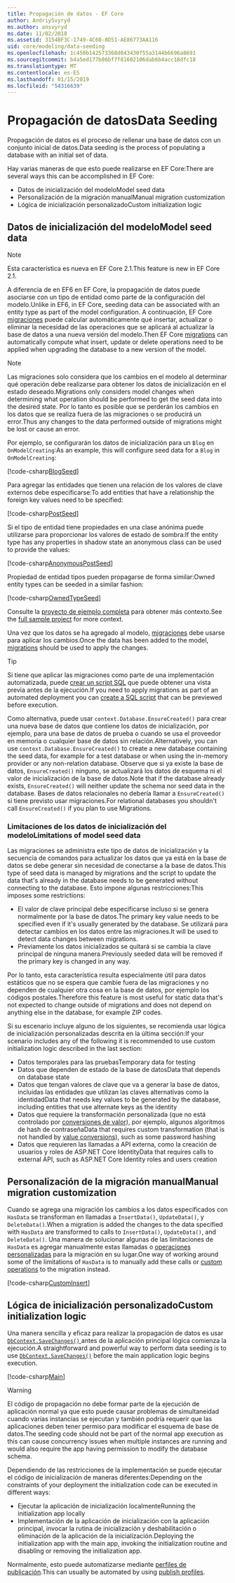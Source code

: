 ```yaml
---
title: Propagación de datos - EF Core
author: AndriySvyryd
ms.author: ansvyryd
ms.date: 11/02/2018
ms.assetid: 3154BF3C-1749-4C60-8D51-AE86773AA116
uid: core/modeling/data-seeding
ms.openlocfilehash: 1c450b142573368d043430f55a3144b6696a8691
ms.sourcegitcommit: b4a5ed177b86bf7f81602106dab6b4acc18dfc18
ms.translationtype: MT
ms.contentlocale: es-ES
ms.lasthandoff: 01/15/2019
ms.locfileid: "54316639"
---
```

# <a name="data-seeding"></a><span data-ttu-id="badcb-102">Propagación de datos</span><span class="sxs-lookup"><span data-stu-id="badcb-102">Data Seeding</span></span>

<span data-ttu-id="badcb-103">Propagación de datos es el proceso de rellenar una base de datos con un conjunto inicial de datos.</span><span class="sxs-lookup"><span data-stu-id="badcb-103">Data seeding is the process of populating a database with an initial set of data.</span></span>

<span data-ttu-id="badcb-104">Hay varias maneras de que esto puede realizarse en EF Core:</span><span class="sxs-lookup"><span data-stu-id="badcb-104">There are several ways this can be accomplished in EF Core:</span></span>
* <span data-ttu-id="badcb-105">Datos de inicialización del modelo</span><span class="sxs-lookup"><span data-stu-id="badcb-105">Model seed data</span></span>
* <span data-ttu-id="badcb-106">Personalización de la migración manual</span><span class="sxs-lookup"><span data-stu-id="badcb-106">Manual migration customization</span></span>
* <span data-ttu-id="badcb-107">Lógica de inicialización personalizado</span><span class="sxs-lookup"><span data-stu-id="badcb-107">Custom initialization logic</span></span>

## <a name="model-seed-data"></a><span data-ttu-id="badcb-108">Datos de inicialización del modelo</span><span class="sxs-lookup"><span data-stu-id="badcb-108">Model seed data</span></span>

> [!NOTE]
> <span data-ttu-id="badcb-109">Esta característica es nueva en EF Core 2.1.</span><span class="sxs-lookup"><span data-stu-id="badcb-109">This feature is new in EF Core 2.1.</span></span>

<span data-ttu-id="badcb-110">A diferencia de en EF6 en EF Core, la propagación de datos puede asociarse con un tipo de entidad como parte de la configuración del modelo.</span><span class="sxs-lookup"><span data-stu-id="badcb-110">Unlike in EF6, in EF Core, seeding data can be associated with an entity type as part of the model configuration.</span></span> <span data-ttu-id="badcb-111">A continuación, EF Core [migraciones](xref:core/managing-schemas/migrations/index) puede calcular automáticamente qué insertar, actualizar o eliminar la necesidad de las operaciones que se aplicará al actualizar la base de datos a una nueva versión del modelo.</span><span class="sxs-lookup"><span data-stu-id="badcb-111">Then EF Core [migrations](xref:core/managing-schemas/migrations/index) can automatically compute what insert, update or delete operations need to be applied when upgrading the database to a new version of the model.</span></span>

> [!NOTE]
> <span data-ttu-id="badcb-112">Las migraciones solo considera que los cambios en el modelo al determinar qué operación debe realizarse para obtener los datos de inicialización en el estado deseado.</span><span class="sxs-lookup"><span data-stu-id="badcb-112">Migrations only considers model changes when determining what operation should be performed to get the seed data into the desired state.</span></span> <span data-ttu-id="badcb-113">Por lo tanto es posible que se perderán los cambios en los datos que se realiza fuera de las migraciones o se producirá un error.</span><span class="sxs-lookup"><span data-stu-id="badcb-113">Thus any changes to the data performed outside of migrations might be lost or cause an error.</span></span>

<span data-ttu-id="badcb-114">Por ejemplo, se configurarán los datos de inicialización para un `Blog` en `OnModelCreating`:</span><span class="sxs-lookup"><span data-stu-id="badcb-114">As an example, this will configure seed data for a `Blog` in `OnModelCreating`:</span></span>

[!code-csharp[BlogSeed](../../../samples/core/Modeling/DataSeeding/DataSeedingContext.cs?name=BlogSeed)]

<span data-ttu-id="badcb-115">Para agregar las entidades que tienen una relación de los valores de clave externos debe especificarse:</span><span class="sxs-lookup"><span data-stu-id="badcb-115">To add entities that have a relationship the foreign key values need to be specified:</span></span>

[!code-csharp[PostSeed](../../../samples/core/Modeling/DataSeeding/DataSeedingContext.cs?name=PostSeed)]

<span data-ttu-id="badcb-116">Si el tipo de entidad tiene propiedades en una clase anónima puede utilizarse para proporcionar los valores de estado de sombra:</span><span class="sxs-lookup"><span data-stu-id="badcb-116">If the entity type has any properties in shadow state an anonymous class can be used to provide the values:</span></span>

[!code-csharp[AnonymousPostSeed](../../../samples/core/Modeling/DataSeeding/DataSeedingContext.cs?name=AnonymousPostSeed)]

<span data-ttu-id="badcb-117">Propiedad de entidad tipos pueden propagarse de forma similar:</span><span class="sxs-lookup"><span data-stu-id="badcb-117">Owned entity types can be seeded in a similar fashion:</span></span>

[!code-csharp[OwnedTypeSeed](../../../samples/core/Modeling/DataSeeding/DataSeedingContext.cs?name=OwnedTypeSeed)]

<span data-ttu-id="badcb-118">Consulte la [proyecto de ejemplo completa](https://github.com/aspnet/EntityFramework.Docs/tree/master/samples/core/Modeling/DataSeeding) para obtener más contexto.</span><span class="sxs-lookup"><span data-stu-id="badcb-118">See the [full sample project](https://github.com/aspnet/EntityFramework.Docs/tree/master/samples/core/Modeling/DataSeeding) for more context.</span></span>

<span data-ttu-id="badcb-119">Una vez que los datos se ha agregado al modelo, [migraciones](xref:core/managing-schemas/migrations/index) debe usarse para aplicar los cambios.</span><span class="sxs-lookup"><span data-stu-id="badcb-119">Once the data has been added to the model, [migrations](xref:core/managing-schemas/migrations/index) should be used to apply the changes.</span></span>

> [!TIP]
> <span data-ttu-id="badcb-120">Si tiene que aplicar las migraciones como parte de una implementación automatizada, puede [crear un script SQL](xref:core/managing-schemas/migrations/index#generate-sql-scripts) que puede obtener una vista previa antes de la ejecución.</span><span class="sxs-lookup"><span data-stu-id="badcb-120">If you need to apply migrations as part of an automated deployment you can [create a SQL script](xref:core/managing-schemas/migrations/index#generate-sql-scripts) that can be previewed before execution.</span></span>

<span data-ttu-id="badcb-121">Como alternativa, puede usar `context.Database.EnsureCreated()` para crear una nueva base de datos que contiene los datos de inicialización, por ejemplo, para una base de datos de prueba o cuando se usa el proveedor en memoria o cualquier base de datos sin relación.</span><span class="sxs-lookup"><span data-stu-id="badcb-121">Alternatively, you can use `context.Database.EnsureCreated()` to create a new database containing the seed data, for example for a test database or when using the in-memory provider or any non-relation database.</span></span> <span data-ttu-id="badcb-122">Observe que si ya existe la base de datos, `EnsureCreated()` ninguno, se actualizará los datos de esquema ni el valor de inicialización de la base de datos.</span><span class="sxs-lookup"><span data-stu-id="badcb-122">Note that if the database already exists, `EnsureCreated()` will neither update the schema nor seed data in the database.</span></span> <span data-ttu-id="badcb-123">Bases de datos relacionales no debería llamar a `EnsureCreated()` si tiene previsto usar migraciones.</span><span class="sxs-lookup"><span data-stu-id="badcb-123">For relational databases you shouldn't call `EnsureCreated()` if you plan to use Migrations.</span></span>

### <a name="limitations-of-model-seed-data"></a><span data-ttu-id="badcb-124">Limitaciones de los datos de inicialización del modelo</span><span class="sxs-lookup"><span data-stu-id="badcb-124">Limitations of model seed data</span></span>

<span data-ttu-id="badcb-125">Las migraciones se administra este tipo de datos de inicialización y la secuencia de comandos para actualizar los datos que ya está en la base de datos se debe generar sin necesidad de conectarse a la base de datos.</span><span class="sxs-lookup"><span data-stu-id="badcb-125">This type of seed data is managed by migrations and the script to update the data that's already in the database needs to be generated without connecting to the database.</span></span> <span data-ttu-id="badcb-126">Esto impone algunas restricciones:</span><span class="sxs-lookup"><span data-stu-id="badcb-126">This imposes some restrictions:</span></span>
* <span data-ttu-id="badcb-127">El valor de clave principal debe especificarse incluso si se genera normalmente por la base de datos.</span><span class="sxs-lookup"><span data-stu-id="badcb-127">The primary key value needs to be specified even if it's usually generated by the database.</span></span> <span data-ttu-id="badcb-128">Se utilizará para detectar cambios en los datos entre las migraciones.</span><span class="sxs-lookup"><span data-stu-id="badcb-128">It will be used to detect data changes between migrations.</span></span>
* <span data-ttu-id="badcb-129">Previamente los datos inicializados se quitará si se cambia la clave principal de ninguna manera.</span><span class="sxs-lookup"><span data-stu-id="badcb-129">Previously seeded data will be removed if the primary key is changed in any way.</span></span>

<span data-ttu-id="badcb-130">Por lo tanto, esta característica resulta especialmente útil para datos estáticos que no se espera que cambie fuera de las migraciones y no dependen de cualquier otra cosa en la base de datos, por ejemplo los códigos postales.</span><span class="sxs-lookup"><span data-stu-id="badcb-130">Therefore this feature is most useful for static data that's not expected to change outside of migrations and does not depend on anything else in the database, for example ZIP codes.</span></span>

<span data-ttu-id="badcb-131">Si su escenario incluye alguno de los siguientes, se recomienda usar lógica de inicialización personalizadas descrita en la última sección:</span><span class="sxs-lookup"><span data-stu-id="badcb-131">If your scenario includes any of the following it is recommended to use custom initialization logic described in the last section:</span></span>
* <span data-ttu-id="badcb-132">Datos temporales para las pruebas</span><span class="sxs-lookup"><span data-stu-id="badcb-132">Temporary data for testing</span></span>
* <span data-ttu-id="badcb-133">Datos que dependen de estado de la base de datos</span><span class="sxs-lookup"><span data-stu-id="badcb-133">Data that depends on database state</span></span>
* <span data-ttu-id="badcb-134">Datos que tengan valores de clave que va a generar la base de datos, incluidas las entidades que utilizan las claves alternativas como la identidad</span><span class="sxs-lookup"><span data-stu-id="badcb-134">Data that needs key values to be generated by the database, including entities that use alternate keys as the identity</span></span>
* <span data-ttu-id="badcb-135">Datos que requiere la transformación personalizada (que no está controlado por [conversiones de valor](xref:core/modeling/value-conversions)), por ejemplo, algunos algoritmos de hash de contraseña</span><span class="sxs-lookup"><span data-stu-id="badcb-135">Data that requires custom transformation (that is not handled by [value conversions](xref:core/modeling/value-conversions)), such as some password hashing</span></span>
* <span data-ttu-id="badcb-136">Datos que requieren las llamadas a API externa, como la creación de usuarios y roles de ASP.NET Core Identity</span><span class="sxs-lookup"><span data-stu-id="badcb-136">Data that requires calls to external API, such as ASP.NET Core Identity roles and users creation</span></span>

## <a name="manual-migration-customization"></a><span data-ttu-id="badcb-137">Personalización de la migración manual</span><span class="sxs-lookup"><span data-stu-id="badcb-137">Manual migration customization</span></span>

<span data-ttu-id="badcb-138">Cuando se agrega una migración los cambios a los datos especificados con `HasData` se transforman en llamadas a `InsertData()`, `UpdateData()`, y `DeleteData()`.</span><span class="sxs-lookup"><span data-stu-id="badcb-138">When a migration is added the changes to the data specified with `HasData` are transformed to calls to `InsertData()`, `UpdateData()`, and `DeleteData()`.</span></span> <span data-ttu-id="badcb-139">Una manera de solucionar algunas de las limitaciones de `HasData` es agregar manualmente estas llamadas o [operaciones personalizadas](xref:core/managing-schemas/migrations/operations) para la migración en su lugar.</span><span class="sxs-lookup"><span data-stu-id="badcb-139">One way of working around some of the limitations of `HasData` is to manually add these calls or [custom operations](xref:core/managing-schemas/migrations/operations) to the migration instead.</span></span>

[!code-csharp[CustomInsert](../../../samples/core/Modeling/DataSeeding/Migrations/20181102235626_Initial.cs?name=CustomInsert)]

## <a name="custom-initialization-logic"></a><span data-ttu-id="badcb-140">Lógica de inicialización personalizado</span><span class="sxs-lookup"><span data-stu-id="badcb-140">Custom initialization logic</span></span>

<span data-ttu-id="badcb-141">Una manera sencilla y eficaz para realizar la propagación de datos es usar [ `DbContext.SaveChanges()` ](xref:core/saving/index) antes de la aplicación principal lógica comienza la ejecución.</span><span class="sxs-lookup"><span data-stu-id="badcb-141">A straightforward and powerful way to perform data seeding is to use [`DbContext.SaveChanges()`](xref:core/saving/index) before the main application logic begins execution.</span></span>

[!code-csharp[Main](../../../samples/core/Modeling/DataSeeding/Program.cs?name=CustomSeeding)]

> [!WARNING]
> <span data-ttu-id="badcb-142">El código de propagación no debe formar parte de la ejecución de aplicación normal ya que esto puede causar problemas de simultaneidad cuando varias instancias se ejecutan y también podría requerir que las aplicaciones deben tener permiso para modificar el esquema de base de datos.</span><span class="sxs-lookup"><span data-stu-id="badcb-142">The seeding code should not be part of the normal app execution as this can cause concurrency issues when multiple instances are running and would also require the app having permission to modify the database schema.</span></span>

<span data-ttu-id="badcb-143">Dependiendo de las restricciones de la implementación se puede ejecutar el código de inicialización de maneras diferentes:</span><span class="sxs-lookup"><span data-stu-id="badcb-143">Depending on the constraints of your deployment the initialization code can be executed in different ways:</span></span>
* <span data-ttu-id="badcb-144">Ejecutar la aplicación de inicialización localmente</span><span class="sxs-lookup"><span data-stu-id="badcb-144">Running the initialization app locally</span></span>
* <span data-ttu-id="badcb-145">Implementación de la aplicación de inicialización con la aplicación principal, invocar la rutina de inicialización y deshabilitación o eliminación de la aplicación de la inicialización.</span><span class="sxs-lookup"><span data-stu-id="badcb-145">Deploying the initialization app with the main app, invoking the initialization routine and disabling or removing the initialization app.</span></span>

<span data-ttu-id="badcb-146">Normalmente, esto puede automatizarse mediante [perfiles de publicación](https://docs.microsoft.com/en-us/aspnet/core/host-and-deploy/visual-studio-publish-profiles).</span><span class="sxs-lookup"><span data-stu-id="badcb-146">This can usually be automated by using [publish profiles](https://docs.microsoft.com/en-us/aspnet/core/host-and-deploy/visual-studio-publish-profiles).</span></span>
